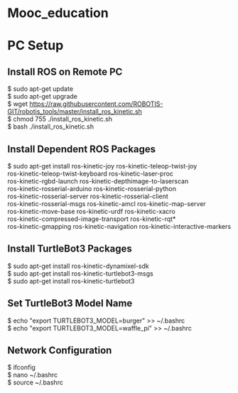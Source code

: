 # Mooc_education

# PC Setup

## Install ROS on Remote PC
$ sudo apt-get update <br />
$ sudo apt-get upgrade <br />
$ wget https://raw.githubusercontent.com/ROBOTIS-GIT/robotis_tools/master/install_ros_kinetic.sh <br />
$ chmod 755 ./install_ros_kinetic.sh <br />
$ bash ./install_ros_kinetic.sh <br />

## Install Dependent ROS Packages
$ sudo apt-get install ros-kinetic-joy ros-kinetic-teleop-twist-joy \
  ros-kinetic-teleop-twist-keyboard ros-kinetic-laser-proc \
  ros-kinetic-rgbd-launch ros-kinetic-depthimage-to-laserscan \
  ros-kinetic-rosserial-arduino ros-kinetic-rosserial-python \
  ros-kinetic-rosserial-server ros-kinetic-rosserial-client \
  ros-kinetic-rosserial-msgs ros-kinetic-amcl ros-kinetic-map-server \
  ros-kinetic-move-base ros-kinetic-urdf ros-kinetic-xacro \
  ros-kinetic-compressed-image-transport ros-kinetic-rqt* \
  ros-kinetic-gmapping ros-kinetic-navigation ros-kinetic-interactive-markers
  
 ## Install TurtleBot3 Packages
$ sudo apt-get install ros-kinetic-dynamixel-sdk <br />
$ sudo apt-get install ros-kinetic-turtlebot3-msgs <br />
$ sudo apt-get install ros-kinetic-turtlebot3 <br />

## Set TurtleBot3 Model Name
$ echo "export TURTLEBOT3_MODEL=burger" >> ~/.bashrc <br />
$ echo "export TURTLEBOT3_MODEL=waffle_pi" >> ~/.bashrc <br />

## Network Configuration
$ ifconfig <br />
$ nano ~/.bashrc <br />
$ source ~/.bashrc <br />
